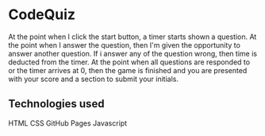 # CodeQuiz

At the point when I click the start button, a timer starts shown a question. At the point when I answer the question, then  I'm given the opportunity to answer another question. If i answer any of the question wrong, then time is deducted from the timer.
At the point when all questions are responded to or the timer arrives at 0, then the game is finished and you are presented with your score and a section to submit your initials.

## Technologies used 

HTML
CSS
GitHub Pages
Javascript
